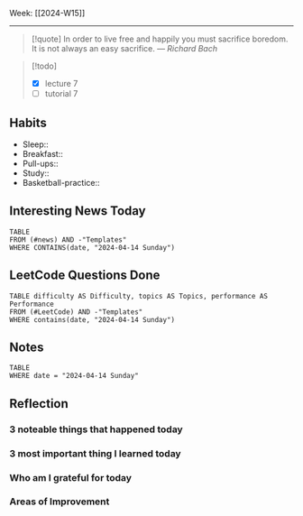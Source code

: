 Week: [[2024-W15]]
- - -
>[!quote]
> In order to live free and happily you must sacrifice boredom. It is not always an easy sacrifice.
> — <cite>Richard Bach</cite>

>[!todo]
>- [x] lecture 7
>- [ ] tutorial 7

## Habits

- Sleep:: 
- Breakfast:: 
- Pull-ups:: 
- Study:: 
- Basketball-practice:: 
## Interesting News Today

```dataview
TABLE 
FROM (#news) AND -"Templates"
WHERE CONTAINS(date, "2024-04-14 Sunday") 
```

## LeetCode Questions Done

```dataview
TABLE difficulty AS Difficulty, topics AS Topics, performance AS Performance
FROM (#LeetCode) AND -"Templates"
WHERE contains(date, "2024-04-14 Sunday") 
```

## Notes

```dataview
TABLE
WHERE date = "2024-04-14 Sunday"
```

## Reflection

### 3 noteable things that happened today

### 3 most important thing I learned today

### Who am I grateful for today

### Areas of Improvement